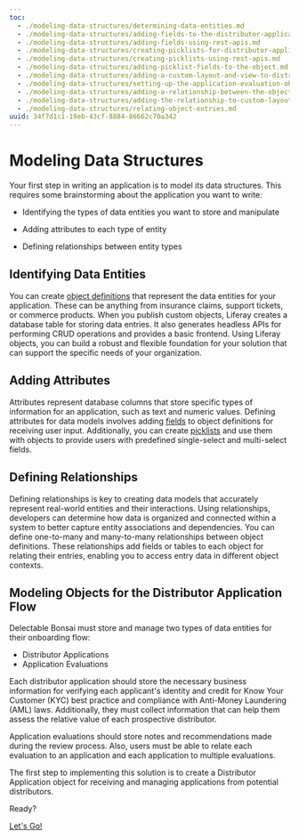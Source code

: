 ```yaml
---
toc: 
  - ./modeling-data-structures/determining-data-entities.md
  - ./modeling-data-structures/adding-fields-to-the-distributor-application-object.md
  - ./modeling-data-structures/adding-fields-using-rest-apis.md
  - ./modeling-data-structures/creating-picklists-for-distributor-applications.md
  - ./modeling-data-structures/creating-picklists-using-rest-apis.md
  - ./modeling-data-structures/adding-picklist-fields-to-the-object.md
  - ./modeling-data-structures/adding-a-custom-layout-and-view-to-distributor-application.md
  - ./modeling-data-structures/setting-up-the-application-evaluation-object.md
  - ./modeling-data-structures/adding-a-relationship-between-the-object-definitions.md
  - ./modeling-data-structures/adding-the-relationship-to-custom-layouts.md
  - ./modeling-data-structures/relating-object-entries.md
uuid: 34f7d1c1-19eb-43cf-8884-86662c70a342
---
```


# Modeling Data Structures

Your first step in writing an application is to model its data structures. This requires some brainstorming about the application you want to write: 

* Identifying the types of data entities you want to store and manipulate

* Adding attributes to each type of entity

* Defining relationships between entity types

## Identifying Data Entities

You can create [object definitions](https://learn.liferay.com/en/w/dxp/building-applications/objects) that represent the data entities for your application. These can be anything from insurance claims, support tickets, or commerce products. When you publish custom objects, Liferay creates a database table for storing data entries. It also generates headless APIs for performing CRUD operations and provides a basic frontend. Using Liferay objects, you can build a robust and flexible foundation for your solution that can support the specific needs of your organization.

## Adding Attributes

Attributes represent database columns that store specific types of information for an application, such as text and numeric values. Defining attributes for data models involves adding [fields](https://learn.liferay.com/en/w/dxp/building-applications/objects/creating-and-managing-objects/fields) to object definitions for receiving user input. Additionally, you can create [picklists](https://learn.liferay.com/en/w/dxp/building-applications/objects/picklists) and use them with objects to provide users with predefined single-select and multi-select fields.

## Defining Relationships

Defining relationships is key to creating data models that accurately represent real-world entities and their interactions. Using relationships, developers can determine how data is organized and connected within a system to better capture entity associations and dependencies. You can define one-to-many and many-to-many relationships between object definitions. These relationships add fields or tables to each object for relating their entries, enabling you to access entry data in different object contexts.

## Modeling Objects for the Distributor Application Flow

Delectable Bonsai must store and manage two types of data entities for their onboarding flow:

* Distributor Applications
* Application Evaluations

<!--FINISH: ![](./modeling-data-structures/images/01.png) -->

Each distributor application should store the necessary business information for verifying each applicant's identity and credit for Know Your Customer (KYC) best practice and compliance with Anti-Money Laundering (AML) laws. Additionally, they must collect information that can help them assess the relative value of each prospective distributor.

Application evaluations should store notes and recommendations made during the review process. Also, users must be able to relate each evaluation to an application and each application to multiple evaluations.

The first step to implementing this solution is to create a Distributor Application object for receiving and managing applications from potential distributors.

Ready?

[Let's Go!](./modeling-data-structures/determining-data-entities.md)
